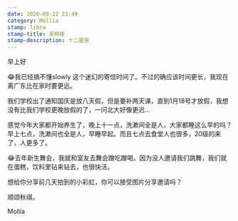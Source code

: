 ```yaml
---
date: 2020-09-22 23:49
category: Mollia
stamp: libra
stamp-title: 天秤座
stamp-description: 十二星座
---
```


<p>
早上好

😂我已经搞不懂slowly 这个迷幻的寄信时间了。不过的确应该时间更长，我现在离广东比在家时要更远。

我们学校出了通知国庆是放八天假，但是要补两天课，直到1月18号才放假，我想没有比我们学校更晚放假的了，一问北大好像更迟…

感觉今年大家都开始养生了，晚上十一点，洗漱间全是人，大家都睡这么早的吗？早上七点，洗漱间也全是人，早睡早起。而且七点去食堂人也很多，20级的来了，人更多了。

😂去年新生舞会，我就和室友去舞会蹭吃蹭喝。因为没人邀请我们跳舞，我们就在蛋糕，饮料里钻来钻去，也很快活。

想给你分享前几天拍到的小彩虹，你可以接受图片分享邀请吗？

顺颂秋祺。

Mollia
</p>